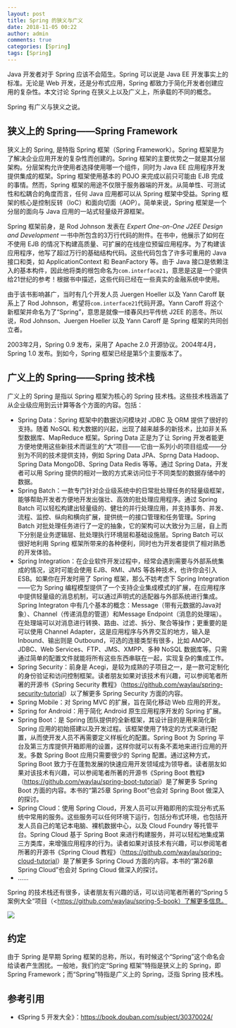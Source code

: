 ```yaml
---
layout: post
title: Spring 的狭义与广义
date: 2018-11-05 00:22
author: admin
comments: true
categories: [Spring]
tags: [Spring]
---
```


Java 开发者对于 Spring 应该不会陌生。Spring 可以说是 Java EE 开发事实上的标准。无论是 Web 开发，还是分布式应用，Spring 都致力于简化开发者创建应用的复杂性。本文讨论 Spring 在狭义上以及广义上，所承载的不同的概念。

<!-- more -->

Spring 有广义与狭义之说。

## 狭义上的 Spring——Spring Framework

狭义上的 Spring, 是特指 Spring 框架（Spring Framework）。Spring 框架是为了解决企业应用开发的复杂性而创建的。Spring 框架的主要优势之一就是其分层架构。分层架构允许使用者选择使用哪一个组件，同时为 Java EE 应用程序开发提供集成的框架。Spring 框架使用基本的 POJO 来完成以前只可能由 EJB 完成的事情。然而，Spring 框架的用途不仅限于服务器端的开发。从简单性、可测试性和松耦合的角度而言，任何 Java 应用都可以从 Spring 框架中受益。Spring 框架的核心是控制反转（IoC）和面向切面（AOP）。简单来说，Spring 框架是一个分层的面向与 Java 应用的一站式轻量级开源框架。

Spring 框架前身，是 Rod Johnson 发表在 *Expert One-on-One J2EE Design and Development* 一书中所包含的3万行代码的附件。在书中，他展示了如何在不使用 EJB 的情况下构建高质量、可扩展的在线座位预留应用程序。为了构建该应用程序，他写了超过万行的基础结构代码。这些代码包含了许多可重用的 Java 接口和类，如 ApplicationContext 和 BeanFactory 等。由于 Java 接口是依赖注入的基本构件，因此他将类的根包命名为`com.interface21`，意思是这是一个提供给21世纪的参考！根据书中描述，这些代码已经在一些真实的金融系统中使用。

由于该书影响甚广，当时有几个开发人员 Juergen Hoeller 以及 Yann Caroff 联系上了 Rod Johnson，希望将`com.interface21`代码开源。Yann Caroff 将这个新框架并命名为了“Spring”，意思是就像一缕春风扫平传统 J2EE 的恶冬。所以说，Rod Johnson、Juergen Hoeller 以及 Yann Caroff 是 Spring 框架的共同创立者。

2003年2月，Spring 0.9 发布，采用了 Apache 2.0 开源协议。2004年4月，Spring 1.0 发布。到如今，Spring 框架已经是第5个主要版本了。

## 广义上的 Spring——Spring 技术栈

广义上的 Spring 是指以 Spring 框架为核心的 Spring 技术栈。这些技术栈涵盖了从企业级应用到云计算等各个方面的内容。包括：

* Spring Data：Spring 框架中的数据访问模块对 JDBC 及 ORM 提供了很好的支持。随着 NoSQL 和大数据的兴起，出现了越来越多的新技术，比如非关系型数据库、MapReduce 框架。Spring Data 正是为了让 Spring 开发者能更方便地使用这些新技术而诞生的“大”项目——它由一系列小的项目组成——分别为不同的技术提供支持，例如 Spring Data JPA、Sprng Data Hadoop、Spring Data MongoDB、Spring Data Redis 等等。通过 Spring Data，开发者可以用 Spring 提供的相对一致的方式来访问位于不同类型的数据存储中的数据。
* Spring Batch：一款专门针对企业级系统中的日常批处理任务的轻量级框架，能够帮助开发者方便地开发出强壮、高效的批处理应用程序。通过 Spring Batch 可以轻松构建出轻量级的、健壮的并⾏处理应用，并支持事务、并发、流程、监控、纵向和横向扩展，提供统⼀的接口管理和任务管理。Spring Batch 对批处理任务进行了一定的抽象，它的架构可以大致分为三层，自上而下分别是业务逻辑层、批处理执行环境层和基础设施层。Spring Batch 可以很好地利用 Spring 框架所带来的各种便利，同时也为开发者提供了相对熟悉的开发体验。
* Spring Integration：在企业软件开发过程中，经常会遇到需要与外部系统集成的情况，这时可能会使用 EJB、RMI、JMS 等各种技术，也许你会引入ESB。如果你在开发时用了 Spring 框架，那么不妨考虑下 Spring Integration——它为 Spring 编程模型提供了一个支持企业集成模式的扩展，在应用程序中提供轻量级的消息机制，可以通过声明式的适配器与外部系统进行集成。Spring Integraton 中有几个基本的概念：Message（带有元数据的Java对象）、Channel（传递消息的管道）和Message Endpoint（消息的处理端）。在处理端可以对消息进行转换、路由、过滤、拆分、聚合等操作；更重要的是可以使用 Channel Adapter，这是应用程序与外界交互的地方，输入是 Inbound、输出则是 Outbound，可选的连接类型有很多，比如 AMQP、JDBC、Web Services、FTP、JMS、XMPP、多种 NoSQL 数据库等。只需通过简单的配置文件就能将所有这些东西串联在一起，实现复杂的集成工作。
* Spring Security：前身是 Acegi，是较为成熟的子项目之一，是一款可定制化的身份验证和访问控制框架。读者朋友如果对该技术有兴趣，可以参阅笔者所著的开源书《Spring Security 教程》（<https://github.com/waylau/spring-security-tutorial>）以了解更多 Spring Security 方面的内容。
* Spring Mobile：对 Spring MVC 的扩展，旨在简化移动 Web 应用的开发。
* Spring for Android：用于简化 Android 原生应用程序开发的 Spring 扩展。
* Spring Boot：是 Spring 团队提供的全新框架，其设计目的是用来简化新 Spring 应用的初始搭建以及开发过程。该框架使用了特定的方式来进行配置，从而使开发人员不再需要定义样板化的配置。Spring Boot 为 Spring 平台及第三方库提供开箱即用的设置，这样你就可以有条不紊地来进行应用的开发。多数 Spring Boot 应用只需要很少的 Spring 配置。通过这种方式，Spring Boot 致力于在蓬勃发展的快速应用开发领域成为领导者。读者朋友如果对该技术有兴趣，可以参阅笔者所著的开源书《Spring Boot 教程》（<https://github.com/waylau/spring-boot-tutorial>）是了解更多 Spring Boot 方面的内容。本书的“第25章 Spring Boot”也会对 Spring Boot 做深入的探讨。
* Spring Cloud：使用 Spring Cloud，开发人员可以开箱即用的实现分布式系统中常用的服务。这些服务可以任何环境下运行，包括分布式环境，也包括开发人员自己的笔记本电脑、裸机数据中心，以及 Cloud Foundry 等托管平台。Spring Cloud 基于 Spring Boot 来进行构建服务，并可以轻松地集成第三方类库，来增强应用程序的行为。读者如果对该技术有兴趣，可以参阅笔者所著的开源书《Spring Cloud 教程》（<https://github.com/waylau/spring-cloud-tutorial>）是了解更多 Spring Cloud 方面的内容。本书的“第26章 Spring Cloud”也会对 Spring Cloud 做深入的探讨。
* ......


Spring 的技术栈还有很多，读者朋友有兴趣的话，可以访问笔者所著的“Spring 5案例大全”项目（<https://github.com/waylau/spring-5-book）了解更多信息。

![](https://github.com/waylau/spring-5-book/raw/master/images/spring-5-book-logo.jpg)

## 约定

由于 Spring 是早期 Spring 框架的总称，所以，有时候这个“Spring”这个命名会给读者产生困扰。一般地，我们约定“Spring 框架”特指是狭义上的 Spring，即 Spring Framework；而“Spring”特指是广义上的 Spring，泛指 Spring 技术栈。

## 参考引用

* 《Spring 5 开发大全》：<https://book.douban.com/subject/30370024/>
